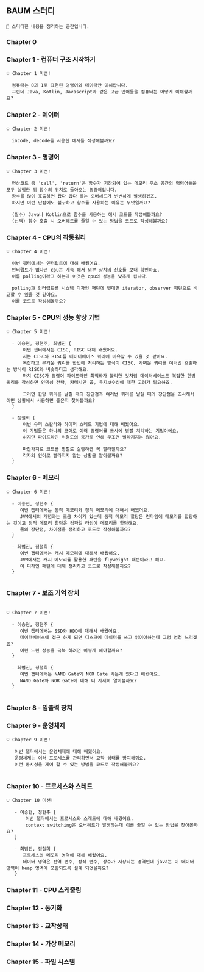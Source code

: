 ## BAUM 스터디

```
👋 스터디한 내용을 정리하는 공간입니다.
```

### Chapter 0

### Chapter 1 - 컴퓨터 구조 시작하기

```
💡 Chapter 1 미션!

  컴퓨터는 0과 1로 표현된 명령어와 데이터만 이해합니다.
  그런데 Java, Kotlin, Javascript와 같은 고급 언어들을 컴퓨터는 어떻게 이해할까요?
```

### Chapter 2 - 데이터

```
💡 Chapter 2 미션!

  incode, decode를 사용한 예시를 작성해볼까요?
```

### Chapter 3 - 명령어

```
💡 Chapter 3 미션!

  연산코드 중 'call', 'return'은 함수가 저장되어 있는 메모리 주소 공간의 명령어들을 모두 실행한 뒤 함수의 위치로 돌아오는 명령어입니다.
  함수를 많이 호출하면 왔다 갔다 하는 오버헤드가 빈번하게 발생하겠죠.
  하지만 이런 단점에도 불구하고 함수를 사용하는 이유는 무엇일까요?
  
  (필수) Java나 Kotlin으로 함수를 사용하는 예시 코드를 작성해볼까요? 
  (선택) 함수 호출 시 오버헤드를 줄일 수 있는 방법을 코드로 작성해볼까요? 
```

### Chapter 4 - CPU의 작동원리

```
💡 Chapter 4 미션!

  이번 챕터에서는 인터럽트에 대해 배웠어요. 
  인터럽트가 없다면 cpu는 계속 해서 외부 장치의 신호를 보내 확인하죠.
  이를 polling이라고 하는데 이것은 cpu의 성능을 낮추게 됩니다.
  
  polling과 인터럽트를 시스템 디자인 패턴에 빗대면 iterator, observer 패턴으로 비교할 수 있을 것 같아요.
  이를 코드로 작성해볼까요?
```

### Chapter 5 - CPU의 성능 향상 기법
```
💡 Chapter 5 미션!

  - 이승현, 정현주, 최범진 {
      이번 챕터에서는 CISC, RISC 대해 배웠어요.
      저는 CISC와 RISC를 데이터베이스 쿼리에 비유할 수 있을 것 같아요.
      복잡하고 무거운 쿼리를 한번에 처리하는 방식이 CISC, 가벼운 쿼리를 여러번 호출하는 방식이 RISC와 비슷하다고 생각해요.
      마치 CISC가 명령어 파이프라인 최적화가 불리한 것처럼 데이터베이스도 복잡한 한방 쿼리를 작성하면 인덱싱 전략, 카테시안 곱, 유지보수성에 대한 고려가 필요하죠.
    
      그러면 한방 쿼리를 날릴 때의 장단점과 여러번 쿼리를 날릴 때의 장단점을 조사해서 어떤 상황에서 사용하면 좋은지 찾아볼까요?
  }
  
  - 정철희 {
      이번 슈퍼 스칼라와 하이퍼 스레드 기법에 대해 배웠어요.
      이 기법들은 하나의 코어로 여러 명령어를 동시에 병렬 처리하는 기법이에요.
      하지만 파이프라인 위험도의 증가로 인해 무조건 빨라지지는 않아요.
      
      마찬가지로 코드를 병렬로 실행하면 꼭 빨라질까요?
      각자의 언어로 빨라지지 않는 상황을 알아볼까요?
  }
```

### Chapter 6 - 메모리

``` 
💡 Chapter 6 미션!

  - 이승현, 정현주 {
     이번 챕터에서는 동적 메모리와 정적 메모리에 대해서 배웠어요.
     JVM에서의 개념과는 조금 차이가 있는데 동적 메모리 할당은 런타임에 메모리를 할당하는 것이고 정적 메모리 할당은 컴파일 타임에 메모리를 할당해요.
     둘의 장단점, 차이점을 정리하고 코드로 작성해볼까요?
  }
  
  - 최범진, 정철희 {
     이번 챕터에서는 캐시 메모리에 대해서 배웠어요.
     JVM에서는 캐시 메모리를 활용한 패턴을 flyweight 패턴이라고 해요.
     이 디자인 패턴에 대해 정리하고 코드로 작성해볼까요?
  }
  
```

### Chapter 7 - 보조 기억 장치

```

💡 Chapter 7 미션!
  
  - 이승현, 정현주 {
     이번 챕터에서는 SSD와 HDD에 대해서 배웠어요.
     데이터베이스에 접근 하게 되면 디스크에 데이터를 쓰고 읽어야하는데 그럼 엄청 느리겠죠?
     이런 느린 성능을 극복 하려면 어떻게 해야할까요?
  }
  
  - 최범진, 정철희 {
     이번 챕터에서는 NAND Gate와 NOR Gate 라는게 있다고 배웠어요.
     NAND Gate와 NOR Gate에 대해 더 자세히 알아볼까요?
  }
  
```

### Chapter 8 - 입출력 장치

### Chapter 9 - 운영체제

```
💡 Chapter 9 미션!

   이번 챕터에서는 운영체제에 대해 배웠어요.
   운영체제는 여러 프로세스를 관리하면서 교착 상태를 방지해줘요.
   이런 동시성을 제어 할 수 있는 방법을 코드로 작성해볼까요?  
    
```

### Chapter 10 - 프로세스와 스레드

```
💡 Chapter 10 미션!

   - 이승현, 정현주 {
       이번 챕터에서는 프로세스와 스레드에 대해 배웠어요.
       context switching은 오버헤드가 발생하는데 이를 줄일 수 있는 방법을 찾아볼까요?
   }
   
   - 최범진, 정철희 {
      프로세스의 메모리 영역에 대해 배웠어요.
      데이터 영역은 전역 변수, 정적 변수, 상수가 저장되는 영역인데 java는 이 데이터 영역이 heap 영역에 포함되도록 설계 되었을까요?
   }
```

### Chapter 11 - CPU 스케줄링

### Chapter 12 - 동기화

### Chapter 13 - 교착상태

### Chapter 14 - 가상 메모리

### Chapter 15 - 파일 시스템